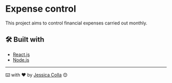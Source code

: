# Expense control

This project aims to control financial expenses carried out monthly.

## 🛠️ Built with

* [React.js](https://pt-br.reactjs.org/) 
* [Node.js](https://nodejs.org/en/)

---
⌨️ with ❤️ by [Jessica Colla](https://github.com/JessColla) 😊
